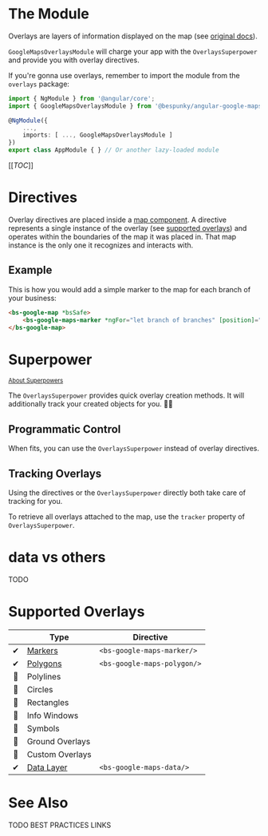 # The Module
Overlays are layers of information displayed on the map (see [original docs](https://developers.google.com/maps/documentation/javascript/overlays)).

`GoogleMapsOverlaysModule` will charge your app with the `OverlaysSuperpower` and provide you with overlay directives.

If you're gonna use overlays, remember to import the module from the `overlays` package:
```typescript
import { NgModule } from '@angular/core';
import { GoogleMapsOverlaysModule } from '@bespunky/angular-google-maps/overlays';

@NgModule({
    ...,
    imports: [ ..., GoogleMapsOverlaysModule ]
})
export class AppModule { } // Or another lazy-loaded module
```

[[_TOC_]]

# Directives
Overlay directives are placed inside a [map component](/The-Map). A directive represents a single instance of the overlay (see [supported overlays](#Supported-Overlays)) and operates within the boundaries of the map it was placed in. That map instance is the only one it recognizes and interacts with.

## Example
This is how you would add a simple marker to the map for each branch of your business:
```html
<bs-google-map *bsSafe>
    <bs-google-maps-marker *ngFor="let branch of branches" [position]="branch.location"></bs-google-maps-marker>
</bs-google-map>
```

# Superpower
<small>[About Superpowers](/The-Map/Superpowers)</small>

The `OverlaysSuperpower` provides quick overlay creation methods. It will additionally track your created objects for you. 🏋️‍♂️

## Programmatic Control
When fits, you can use the `OverlaysSuperpower` instead of overlay directives.

## Tracking Overlays
Using the directives or the `OverlaysSuperpower` directly both take care of tracking for you.

To retrieve all overlays attached to the map, use the `tracker` property of `OverlaysSuperpower`.

# data vs others
TODO

# Supported Overlays
|     | Type                               | Directive                   |
|:---:|------------------------------------|-----------------------------|
| ✔  | [Markers](/Overlays/Markers)       | `<bs-google-maps-marker/>`  |
| ✔  | [Polygons](/Overlays/Polygons)     | `<bs-google-maps-polygon/>` |
| 🚧 | Polylines                          |                             |
| 🚧 | Circles                            |                             |
| 🚧 | Rectangles                         |                             |
| 🚧 | Info Windows                       |                             |
| 🚧 | Symbols                            |                             |
| 🚧 | Ground Overlays                    |                             |
| 🚧 | Custom Overlays                    |                             |
| ✔  | [Data Layer](/Overlays/Data-Layer) | `<bs-google-maps-data/>`    |

# See Also
TODO BEST PRACTICES LINKS